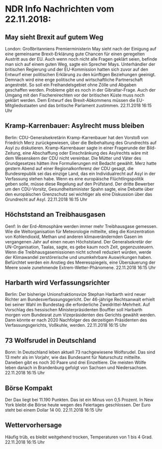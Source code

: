# NDR Info Nachrichten vom 22.11.2018:


## May sieht Brexit auf gutem Weg
London:       Großbritanniens Premierministerin May sieht nach der Einigung auf eine gemeinsame Brexit-Erklärung gute Chancen für einen geregelten Austritt aus der EU. Auch wenn noch nicht alle Fragen geklärt seien, befinde man sich auf einem guten Weg, sagte ein Sprecher Mays. Unterhändler der britischen Regierung und der EU-Kommission hatten sich zuvor auf den Entwurf einer politischen Erklärung zu den künftigen Beziehungen geeinigt. Demnach wird eine enge politische und wirtschaftliche Partnerschaft angestrebt. So soll ein Freihandelsgebiet ohne Zölle und Abgaben geschaffen werden. Probleme gibt es noch in der Gibraltar-Frage. Auch der Umgang mit den Fischereirechten vor der britischen Küste muss noch geklärt werden. Dem Entwurf des Brexit-Abkommens müssen die EU-Mitgliedsstaaten und das britische Parlament zustimmen. 22.11.2018 16:15 Uhr 

## Kramp-Karrenbauer: Asylrecht muss bleiben
Berlin:	CDU-Generalsekretärin Kramp-Karrenbauer hat den Vorstoß von Friedrich Merz zurückgewiesen, über die Beibehaltung des Grundrechts auf Asyl zu diskutieren. Kramp-Karrenbauer sagte in einer Fragerunde der Bild-Zeitung, eine Abschaffung oder Einschränkung des Asylrechts wäre mit dem Wesenskern der CDU nicht vereinbar. Die Mütter und Väter des Grundgesetzes hätten ihre Formulierungen mit Bedacht gewählt. Merz hatte gestern Abend auf einer Regionalkonferenz der CDU gesagt, die Bundesrepublik sei das einzige Land, das ein Individualrecht auf Asyl in der Verfassung stehen habe. Wenn es eine europäische Flüchtlingspolitik geben solle, müsse diese Regelung auf den Prüfstand. Der dritte Bewerber um den CDU-Vorsitz, Gesundheitsminister Spahn sagte, eine Debatte über den europäischen Grenzschutz sei wichtiger als eine Diskussion über das Grundrecht auf Asyl. 22.11.2018 16:15 Uhr 

## Höchststand an Treibhausgasen
Genf: In der Erd-Atmosphäre werden immer mehr Treibhausgase gemessen. Wie die Weltorganisation für Meteorologie mitteilte, stieg die Konzentration von Kohlendioxid, Methan und anderen klimaverändernden Gasen im vergangenen Jahr auf einen neuen Höchststand. Der Generalsekretär der UN-Organisation, Taalas, sagte, es gebe kaum noch Zeit, gegenzusteuern. Wenn die Treibhausgasemissionen nicht schnell reduziert würden, werde der Klimawandel zerstörerische und unumkehrbare Auswirkungen haben. Befürchtet werden ein Anstieg des Meeresspiegels, eine Übersäuerung der Meere sowie zunehmende Extrem-Wetter-Phänomene. 22.11.2018 16:15 Uhr 

## Harbarth wird Verfassungsrichter
Berlin: Der bisherige Unionsfraktionsvize Stephan Harbarth wird neuer Richter am Bundesverfassungsgericht. Der 46-jährige Rechtsanwalt erhielt bei seiner Wahl im Bundestag die erforderliche Zweidrittel-Mehrheit. Auf Vorschlag des hessischen Ministerpräsidenten Bouffier soll Harbarth morgen vom Bundesrat zum Vizepräsidenten des Gerichts gewählt werden. Dann könnte er nach 2020 Nachfolger des derzeitigen Präsidenten des Verfassungsgerichts, Voßkuhle, werden. 22.11.2018 16:15 Uhr 

## 73 Wolfsrudel in Deutschland
Bonn: In Deutschland leben aktuell 73 nachgewiesene Wolfsrudel. Das sind 13 mehr als im Vorjahr, wie das Bundesamt für Naturschutz mitteilte. Daneben gibt es noch 30 Paare und drei Einzeltiere. Die meisten Wölfe leben danach in Brandenburg gefolgt von Sachsen und Niedersachsen. 22.11.2018 16:15 Uhr 

## Börse Kompakt
Der Dax liegt bei 11.190 Punkten. Das ist ein  Minus von 0,5 Prozent. In New York bleibt die Börse heute wegen des Feiertages geschlossen. Der Euro steht bei einem Dollar 14 00. 22.11.2018 16:15 Uhr 

## Wettervorhersage
Häufig trüb, es bleibt weitgehend trocken, Temperaturen von 1 bis 4 Grad. 22.11.2018 16:15 Uhr 
